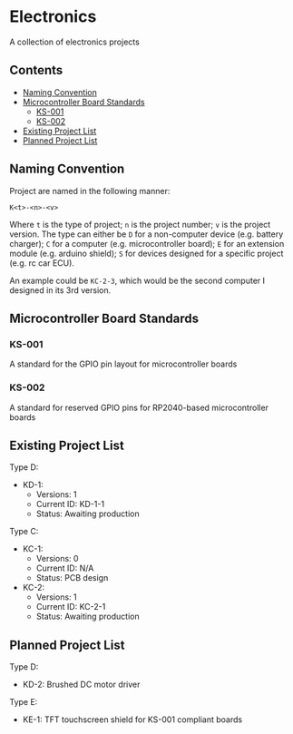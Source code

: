 # Electronics
A collection of electronics projects

## Contents
- [Naming Convention](#naming-convention)
- [Microcontroller Board Standards](#microcontroller-board-standards)
    - [KS-001](#KS-001)
    - [KS-002](#KS-002)
- [Existing Project List](#existing-project-list)
- [Planned Project List](#planned-project-list)

## Naming Convention
Project are named in the following manner:

`K<t>-<n>-<v>`

Where `t` is the type of project; `n` is the project number; `v` is the project version. The type can either be `D` for a non-computer device (e.g. battery charger); `C` for a computer (e.g. microcontroller board); `E` for an extension module (e.g. arduino shield); `S` for devices designed for a specific project (e.g. rc car ECU).

An example could be `KC-2-3`, which would be the second computer I designed in its 3rd version.

## Microcontroller Board Standards

### KS-001
A standard for the GPIO pin layout for microcontroller boards

### KS-002
A standard for reserved GPIO pins for RP2040-based microcontroller boards

## Existing Project List

Type D:
- KD-1:
    - Versions: 1
    - Current ID: KD-1-1
    - Status: Awaiting production

Type C:
- KC-1:
    - Versions: 0
    - Current ID: N/A
    - Status: PCB design
- KC-2:
    - Versions: 1
    - Current ID: KC-2-1
    - Status: Awaiting production

## Planned Project List

Type D:
- KD-2: Brushed DC motor driver

Type E:
- KE-1: TFT touchscreen shield for KS-001 compliant boards
